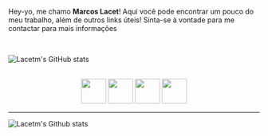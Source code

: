Hey-yo, me chamo <strong>Marcos Lacet</strong>! Aqui você pode encontrar um pouco do meu trabalho, além de outros links úteis! Sinta-se à vontade para me contactar para mais informações
         
<br>


![Lacetm's GitHub stats](https://github-readme-stats.vercel.app/api?username=Lacetm&show_icons=true&theme=radical)

<br>

<div align= center>
<img src="https://cdn.jsdelivr.net/gh/devicons/devicon/icons/css3/css3-original-wordmark.svg" width="50px"/>
<img src="https://cdn.jsdelivr.net/gh/devicons/devicon/icons/html5/html5-original-wordmark.svg" width="50px"/>
<img src="https://cdn.jsdelivr.net/gh/devicons/devicon/icons/javascript/javascript-original.svg" width="50px"/>
<img src="https://cdn.jsdelivr.net/gh/devicons/devicon/icons/python/python-original.svg" width="50px"/>
</div>
<hr>

![Lacetm's Github stats](https://github-readme-stats.vercel.app/api/top-langs/?username=Lacetm&theme=radical)
          
          
          
      
